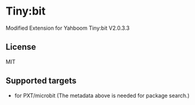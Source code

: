# Tiny:bit

Modified Extension for Yahboom Tiny:bit V2.0.3.3

## License

MIT

## Supported targets

* for PXT/microbit
(The metadata above is needed for package search.)

